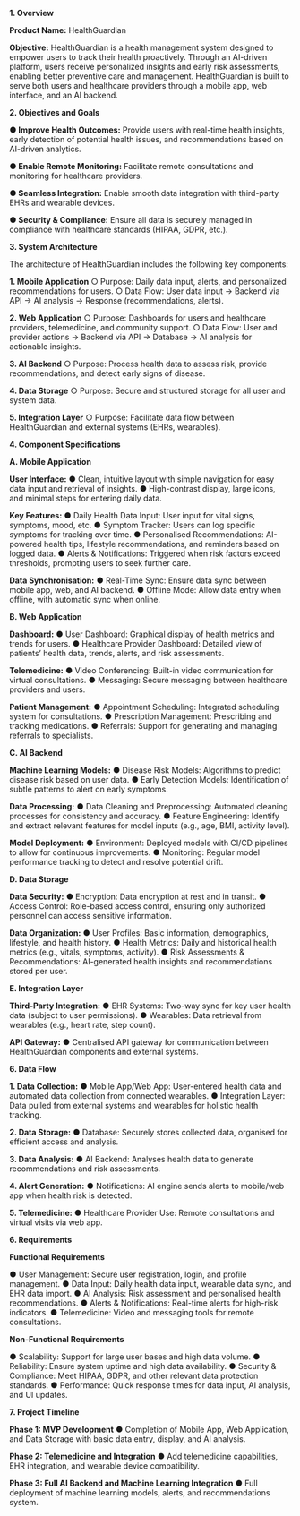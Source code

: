 **1. Overview**


**Product Name:** HealthGuardian

**Objective:** HealthGuardian is a health management system designed to empower users to
track their health proactively. Through an AI-driven platform, users receive personalized
insights and early risk assessments, enabling better preventive care and management.
HealthGuardian is built to serve both users and healthcare providers through a mobile app,
web interface, and an AI backend.


**2. Objectives and Goals**


**● Improve Health Outcomes:** Provide users with real-time health insights, early
detection of potential health issues, and recommendations based on AI-driven
analytics.

**● Enable Remote Monitoring:** Facilitate remote consultations and monitoring for
healthcare providers.

**● Seamless Integration:** Enable smooth data integration with third-party EHRs and
wearable devices.

**● Security & Compliance:** Ensure all data is securely managed in compliance with
healthcare standards (HIPAA, GDPR, etc.).


**3. System Architecture**


The architecture of HealthGuardian includes the following key components:

**1. Mobile Application**
○ Purpose: Daily data input, alerts, and personalized recommendations for
users.
○ Data Flow: User data input → Backend via API → AI analysis → Response
(recommendations, alerts).

**2. Web Application**
○ Purpose: Dashboards for users and healthcare providers, telemedicine, and
community support.
○ Data Flow: User and provider actions → Backend via API → Database → AI
analysis for actionable insights.

**3. AI Backend**
○ Purpose: Process health data to assess risk, provide recommendations, and
detect early signs of disease.

**4. Data Storage**
○ Purpose: Secure and structured storage for all user and system data.

**5. Integration Layer**
○ Purpose: Facilitate data flow between HealthGuardian and external systems
(EHRs, wearables).


**4. Component Specifications**

   
**A. Mobile Application**

**User Interface:**
● Clean, intuitive layout with simple navigation for easy data input and retrieval of
insights.
● High-contrast display, large icons, and minimal steps for entering daily data.

**Key Features:**
● Daily Health Data Input: User input for vital signs, symptoms, mood, etc.
● Symptom Tracker: Users can log specific symptoms for tracking over time.
● Personalised Recommendations: AI-powered health tips, lifestyle
recommendations, and reminders based on logged data.
● Alerts & Notifications: Triggered when risk factors exceed thresholds, prompting
users to seek further care.

**Data Synchronisation:**
● Real-Time Sync: Ensure data sync between mobile app, web, and AI backend.
● Offline Mode: Allow data entry when offline, with automatic sync when online.


**B. Web Application**


**Dashboard:**
● User Dashboard: Graphical display of health metrics and trends for users.
● Healthcare Provider Dashboard: Detailed view of patients’ health data, trends,
alerts, and risk assessments.

**Telemedicine:**
● Video Conferencing: Built-in video communication for virtual consultations.
● Messaging: Secure messaging between healthcare providers and users.

**Patient Management:**
● Appointment Scheduling: Integrated scheduling system for consultations.
● Prescription Management: Prescribing and tracking medications.
● Referrals: Support for generating and managing referrals to specialists.


**C. AI Backend**


**Machine Learning Models:**
● Disease Risk Models: Algorithms to predict disease risk based on user data.
● Early Detection Models: Identification of subtle patterns to alert on early symptoms.

**Data Processing:**
● Data Cleaning and Preprocessing: Automated cleaning processes for consistency
and accuracy.
● Feature Engineering: Identify and extract relevant features for model inputs (e.g.,
age, BMI, activity level).

**Model Deployment:**
● Environment: Deployed models with CI/CD pipelines to allow for continuous
improvements.
● Monitoring: Regular model performance tracking to detect and resolve potential drift.


**D. Data Storage**


**Data Security:**
● Encryption: Data encryption at rest and in transit.
● Access Control: Role-based access control, ensuring only authorized personnel can
access sensitive information.

**Data Organization:**
● User Profiles: Basic information, demographics, lifestyle, and health history.
● Health Metrics: Daily and historical health metrics (e.g., vitals, symptoms, activity).
● Risk Assessments & Recommendations: AI-generated health insights and
recommendations stored per user.


**E. Integration Layer**


**Third-Party Integration:**
● EHR Systems: Two-way sync for key user health data (subject to user permissions).
● Wearables: Data retrieval from wearables (e.g., heart rate, step count).

**API Gateway:**
● Centralised API gateway for communication between HealthGuardian components
and external systems.


**6. Data Flow**


**1. Data Collection:**
● Mobile App/Web App: User-entered health data and automated data collection from
connected wearables.
● Integration Layer: Data pulled from external systems and wearables for holistic
health tracking.

**2. Data Storage:**
● Database: Securely stores collected data, organised for efficient access and
analysis.

**3. Data Analysis:**
● AI Backend: Analyses health data to generate recommendations and risk
assessments.

**4. Alert Generation:**
● Notifications: AI engine sends alerts to mobile/web app when health risk is
detected.

**5. Telemedicine:**
● Healthcare Provider Use: Remote consultations and virtual visits via web app.


**6. Requirements**


**Functional Requirements**

● User Management: Secure user registration, login, and profile management.
● Data Input: Daily health data input, wearable data sync, and EHR data import.
● AI Analysis: Risk assessment and personalised health recommendations.
● Alerts & Notifications: Real-time alerts for high-risk indicators.
● Telemedicine: Video and messaging tools for remote consultations.

**Non-Functional Requirements**

● Scalability: Support for large user bases and high data volume.
● Reliability: Ensure system uptime and high data availability.
● Security & Compliance: Meet HIPAA, GDPR, and other relevant data protection
standards.
● Performance: Quick response times for data input, AI analysis, and UI updates.


**7. Project Timeline**


**Phase 1: MVP Development**
● Completion of Mobile App, Web Application, and Data Storage with basic data entry,
display, and AI analysis.

**Phase 2: Telemedicine and Integration**
● Add telemedicine capabilities, EHR integration, and wearable device compatibility.

**Phase 3: Full AI Backend and Machine Learning Integration**
● Full deployment of machine learning models, alerts, and recommendations system.
